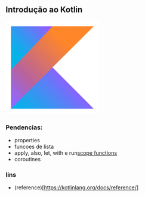 ## Introdução ao Kotlin

<img src="assets/kotlin.jpeg" alt="kotlin" width="250" height="250">

### Pendencias:
- properties
- funcoes de lista
- apply, also, let, with e run[scope functions](https://medium.com/luizalabs/kotlin-let-run-with-also-ou-apply-24e8745f12fd)
- coroutines 

### lins 

- (reference)[https://kotlinlang.org/docs/reference/]